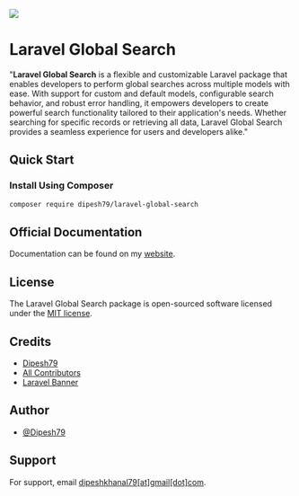 ![](https://banners.beyondco.de/Laravel%20Global%20Search.png?theme=light&packageManager=composer+require&packageName=dipesh79%2Flaravel-global-search&pattern=architect&style=style_1&description=Laravel+Global+Search+is+a+flexible+and+customizable+Laravel+package+that+enables+developers+to+perform+global+searches+across+multiple+models+with+ease.&md=1&showWatermark=1&fontSize=100px&images=https%3A%2F%2Flaravel.com%2Fimg%2Flogomark.min.svg)

# Laravel Global Search

"**Laravel Global Search** is a flexible and customizable Laravel package that enables developers to perform global searches across multiple models with ease. With support for custom and default models, configurable search behavior, and robust error handling, it empowers developers to create powerful search functionality tailored to their application's needs. Whether searching for specific records or retrieving all data, Laravel Global Search provides a seamless experience for users and developers alike."

## Quick Start

### Install Using Composer

```bash
composer require dipesh79/laravel-global-search
```
## Official Documentation

Documentation can be found on my [website](https://khanaldipesh.com.np/package/laravel-global-search).


## License

The Laravel Global Search package is open-sourced software licensed under the [MIT license](https://opensource.org/licenses/MIT).

## Credits

- [Dipesh79](https://khanaldipesh.com.np)
- [All Contributors](../../contributors)
- [Laravel Banner](https://banners.beyondco.de/)

## Author

- [@Dipesh79](https://www.github.com/Dipesh79)


## Support

For support, email [dipeshkhanal79[at]gmail[dot]com](mailto::dipeshkhanal79@gmail.com).
